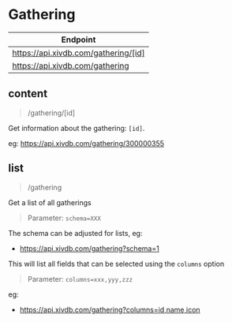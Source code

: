 # Gathering

|Endpoint|
|---|
|https://api.xivdb.com/gathering/[id]|
|https://api.xivdb.com/gathering|

## content

> /gathering/[id]

Get information about the gathering: `[id]`.

eg: https://api.xivdb.com/gathering/300000355

## list

> /gathering

Get a list of all gatherings

> Parameter: `schema=XXX`

The schema can be adjusted for lists, eg:

- https://api.xivdb.com/gathering?schema=1

This will list all fields that can be selected using the `columns` option

> Parameter: `columns=xxx,yyy,zzz`

eg: 

- https://api.xivdb.com/gathering?columns=id,name,icon

